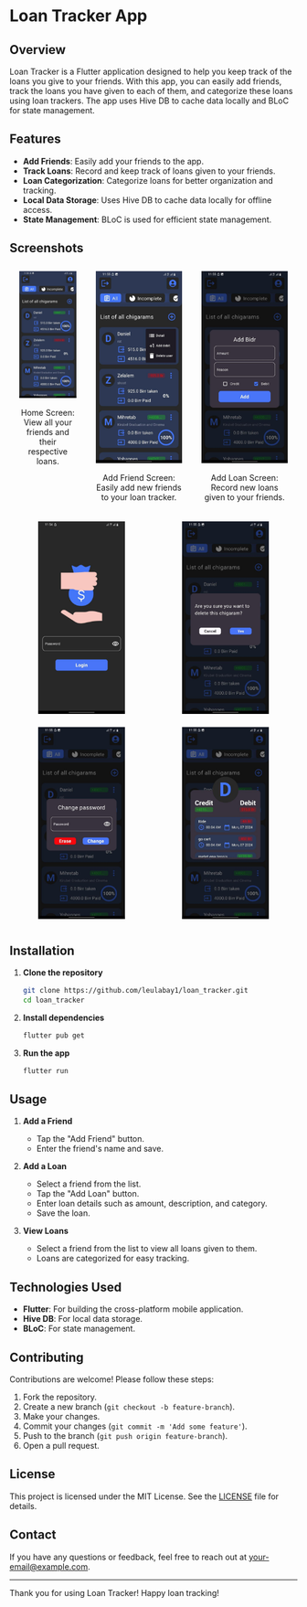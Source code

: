 # Loan Tracker App

## Overview

Loan Tracker is a Flutter application designed to help you keep track of the loans you give to your friends. With this app, you can easily add friends, track the loans you have given to each of them, and categorize these loans using loan trackers. The app uses Hive DB to cache data locally and BLoC for state management.

## Features

- **Add Friends**: Easily add your friends to the app.
- **Track Loans**: Record and keep track of loans given to your friends.
- **Loan Categorization**: Categorize loans for better organization and tracking.
- **Local Data Storage**: Uses Hive DB to cache data locally for offline access.
- **State Management**: BLoC is used for efficient state management.

## Screenshots

<div style="display: flex; flex-wrap: wrap; justify-content: space-around;">
    <div style="padding: 10px; width: 100px;">
        <img src="screenshots/photo_5_2024-07-27_11-18-40.jpg" alt="Home Screen" style="max-width: 100%; height: auto;" />
        <p align="center">Home Screen: View all your friends and their respective loans.</p>
    </div>
    <div style="padding: 10px; width: 30%;">
        <img src="screenshots/photo_6_2024-07-27_11-18-40.jpg" alt="Add Friend Screen" style="max-width: 100%; height: auto;" />
        <p align="center">Add Friend Screen: Easily add new friends to your loan tracker.</p>
    </div>
    <div style="padding: 10px; width: 30%;">
        <img src="screenshots/photo_2_2024-07-27_11-18-40.jpg" alt="Add Loan Screen" style="max-width: 100%; height: auto;" />
        <p align="center">Add Loan Screen: Record new loans given to your friends.</p>
    </div>
   <div style="padding: 10px; width: 30%;">
        <img src="screenshots/photo_1_2024-07-27_11-18-40.jpg" alt="Add Loan Screen" style="max-width: 100%; height: auto;" />
    </div>
   <div style="padding: 10px; width: 30%;">
        <img src="screenshots/photo_3_2024-07-27_11-18-40.jpg" alt="Add Loan Screen" style="max-width: 100%; height: auto;" />
    </div>
   <div style="padding: 10px; width: 30%;">
        <img src="screenshots/photo_4_2024-07-27_11-18-40.jpg" alt="Add Loan Screen" style="max-width: 100%; height: auto;" />
    </div>
   <div style="padding: 10px; width: 30%;">
        <img src="screenshots/photo_7_2024-07-27_11-18-40.jpg" alt="Add Loan Screen" style="max-width: 100%; height: auto;" />
    </div>
</div>

## Installation

1. **Clone the repository**
   ```sh
   git clone https://github.com/leulabay1/loan_tracker.git
   cd loan_tracker
   ```

2. **Install dependencies**
   ```sh
   flutter pub get
   ```

3. **Run the app**
   ```sh
   flutter run
   ```

## Usage

1. **Add a Friend**
   - Tap the "Add Friend" button.
   - Enter the friend's name and save.

2. **Add a Loan**
   - Select a friend from the list.
   - Tap the "Add Loan" button.
   - Enter loan details such as amount, description, and category.
   - Save the loan.

3. **View Loans**
   - Select a friend from the list to view all loans given to them.
   - Loans are categorized for easy tracking.

## Technologies Used

- **Flutter**: For building the cross-platform mobile application.
- **Hive DB**: For local data storage.
- **BLoC**: For state management.

## Contributing

Contributions are welcome! Please follow these steps:

1. Fork the repository.
2. Create a new branch (`git checkout -b feature-branch`).
3. Make your changes.
4. Commit your changes (`git commit -m 'Add some feature'`).
5. Push to the branch (`git push origin feature-branch`).
6. Open a pull request.

## License

This project is licensed under the MIT License. See the [LICENSE](LICENSE) file for details.

## Contact

If you have any questions or feedback, feel free to reach out at your-email@example.com.

---

Thank you for using Loan Tracker! Happy loan tracking!
